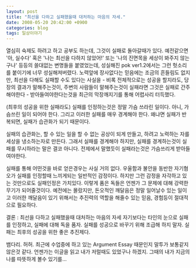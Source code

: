 ```yaml
---
layout: post
title: "최선을 다하고 실패했을때 대처하는 마음의 자세."
date: 2008-05-20 20:42:00 +0900
categories: blog
tags: 일상이야기
---
```


열심히 숙제도 하려고 하고 공부도 하는데, 그것이 실패로 돌아갈때가 있다. 예전같으면 '아, 실수다' 혹은 '나는 최선을 다하지 않았어!' 또는 '나의 진면목을 세상이 봐주지 않는구나' 등등의 쓸대없는 변명들을 붙였었는데, 성실해진 pok ver1.2에서는 그런 헛소리를 붙이기에 너무 성실해져버렸다. 노력앞에 장사없다는 믿음에는 조금의 흔들림도 없지만, 최선을 다해도 실패할 수도 있다는 사실을 - 비록 전체적으로는 성공을 할지라도, 당장의 결과가 말해주는것이, 주변의 사람들이 말해주는것이 실패라면 그것은 실패로 간주해야한다 - 받아들여야한다는것을 최근의 막장깨지기를 통해 어렵사리 터득했다.

(최후의 성공을 위한 실패라도) 실패를 인정하는것은 정말 가슴 쓰라린 일이다. 아니, 가슴쓰린 일이 되어야 한다. 그리고 이러한 실패를 매우 경계해야 한다. 왜냐면 실패가 반복되면, 실패가 습관화가 되기 때문이다. 

실패의 습관화는, 할 수 있는 일을 할 수 없는 공상이 되게 만들고, 하려고 노력하는 자를 세상을 냉소하는자로 만든다. 그래서 실패를 경계해야 하지만, 실패를 경계하는것이 실패를 무시하라는 말은 결코 아니다. 전제에서 말했듯이 실패라는것은 가슴쓰리게 받아들여야한다.

실패를 통해 어떤것을 바로 얻은경우는 사실 거의 없다. 우울함과 불안을 동반한 자기혐오가 실패를 인정할때 느끼게되는 일반적인 감정이다. 하지만 그런 감정을 자각하고 있는 것만으로도 실패인정은 가치있다. 이렇게 품은 독들은 언젠가 그 문제에 대해 강력한 무기가 되어줄것이다. 예전에는 몰랐지만, 돈오적인 깨달음은 정말 일어날수 있는 일이고 이러한 깨달음이 있기 위해서는 추진력의 역할을 해줄수 있는 믿음, 경험등이 절대적으로 필요하다.

결론 : 최선을 다하고 실패했을때 대처하는 마음의 자세
자기보다는 타인의 눈으로 실패를 인정하고, 실패에 대해 독을 품자. 실패를 성공으로 바꾸기 위해 조급해 하지 말자. 실패는 최후의 성공을 위한 좋은 추진제다.

뱀다리. 허허. 최근에 수업중에 하고 있는 Argument Essay 때문인지 말투가 보통같지 않은것 같다. 언젠가는 이글을 읽고 내가 저럴때도 있었구나 하겠지. 그때의 내가 지금의 나를 따뜻하게 볼수 있기를...

